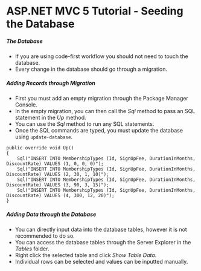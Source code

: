 # ASP.NET MVC 5 Tutorial - Seeding the Database
##### The Database
+ If you are using code-first workflow you should not need to touch the database.
+ Every change in the database should go through a migration.
##### Adding Records through Migration
+ First you must add an empty migration through the Package Manager Console.
+ In the empty migration, you can then call the *Sql* method to pass an SQL statement in the *Up* method.
+ You can use the *Sql* method to run any SQL statements.
+ Once the SQL commands are typed, you must update the database using `update-database`.
```
public override void Up()
{
    Sql("INSERT INTO MembershipTypes (Id, SignUpFee, DurationInMonths, DiscountRate) VALUES (1, 0, 0, 0)");
    Sql("INSERT INTO MembershipTypes (Id, SignUpFee, DurationInMonths, DiscountRate) VALUES (2, 30, 1, 10)");
    Sql("INSERT INTO MembershipTypes (Id, SignUpFee, DurationInMonths, DiscountRate) VALUES (3, 90, 3, 15)");
    Sql("INSERT INTO MembershipTypes (Id, SignUpFee, DurationInMonths, DiscountRate) VALUES (4, 300, 12, 20)");
}
```
##### Adding Data through the Database
+ You can directly input data into the database tables, however it is not recommended to do so.
+ You can access the database tables through the Server Explorer in the *Tables* folder.
+ Right click the selected table and click *Show Table Data*.
+ Individual rows can be selected and values can be inputted manually.
